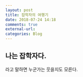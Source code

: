 ```yaml
---
layout: post
title: 잡학자의 여행기 
date: 2018-07-24 14:18
comments: true
external-url:
categories: Blog
---
```


나는 잡학자다.
------------

라고 말하면 누군가는 웃을지도 모른다. 
